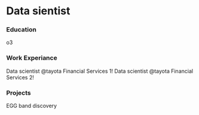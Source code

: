 # Data sientist

### Education
o3

### Work Experiance
Data scientist @tayota Financial Services 1!
Data scientist @tayota Financial Services 2!


 ### Projects
 EGG band discovery
